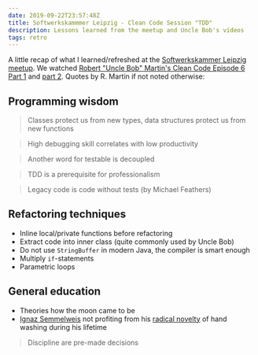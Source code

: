 ```yaml
---
date: 2019-09-22T23:57:48Z
title: Softwerkskammmer Leipzig - Clean Code Session "TDD"
description: Lessons learned from the meetup and Uncle Bob's videos
tags: retro
---
```


A little recap of what I learned/refreshed at the [Softwerkskammer Leipzig meetup](https://www.meetup.com/de-DE/Softwerkskammer-Leipzig/events/264030290/). We watched [Robert "Uncle Bob" Martin's Clean Code Episode 6 Part 1](https://cleancoders.com/video-details/clean-code-episode-6-p1) and [part 2](https://cleancoders.com/video-details/clean-code-episode-6-p2). Quotes by R. Martin if not noted otherwise:

## Programming wisdom

> Classes protect us from new types, data structures protect us from new functions

> High debugging skill correlates with low productivity

> Another word for testable is decoupled

> TDD is a prerequisite for professionalism

> Legacy code is code without tests (by Michael Feathers)

## Refactoring techniques

* Inline local/private functions before refactoring
* Extract code into inner class (quite commonly used by Uncle Bob)
* Do not use `StringBuffer` in modern Java, the compiler is smart enough
* Multiply `if`-statements
* Parametric loops

## General education

* Theories how the moon came to be
* [Ignaz Semmelweis](https://de.wikipedia.org/wiki/Ignaz_Semmelweis) not profiting from his [radical novelty](https://www.cs.utexas.edu/users/EWD/transcriptions/EWD10xx/EWD1036.html) of hand washing during his lifetime

> Discipline are pre-made decisions
